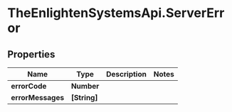 # TheEnlightenSystemsApi.ServerError

## Properties

Name | Type | Description | Notes
------------ | ------------- | ------------- | -------------
**errorCode** | **Number** |  | 
**errorMessages** | **[String]** |  | 


